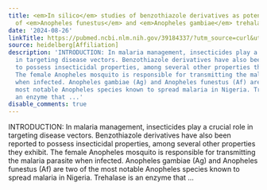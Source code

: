 ```yaml
---
title: <em>In silico</em> studies of benzothiazole derivatives as potential inhibitors
  of <em>Anopheles funestus</em> and <em>Anopheles gambiae</em> trehalase
date: '2024-08-26'
linkTitle: https://pubmed.ncbi.nlm.nih.gov/39184337/?utm_source=curl&utm_medium=rss&utm_campaign=pubmed-2&utm_content=1FakS-2QOkCT8HsMOQP1bCRQ4YzyumYOmxmF0moLsQ3dFB1E9V&fc=20220326224207&ff=20240826183747&v=2.18.0.post9+e462414
source: heidelberg[Affiliation]
description: 'INTRODUCTION: In malaria management, insecticides play a crucial role
  in targeting disease vectors. Benzothiazole derivatives have also been reported
  to possess insecticidal properties, among several other properties they exhibit.
  The female Anopheles mosquito is responsible for transmitting the malaria parasite
  when infected. Anopheles gambiae (Ag) and Anopheles funestus (Af) are two of the
  most notable Anopheles species known to spread malaria in Nigeria. Trehalase is
  an enzyme that ...'
disable_comments: true
---
```

INTRODUCTION: In malaria management, insecticides play a crucial role in targeting disease vectors. Benzothiazole derivatives have also been reported to possess insecticidal properties, among several other properties they exhibit. The female Anopheles mosquito is responsible for transmitting the malaria parasite when infected. Anopheles gambiae (Ag) and Anopheles funestus (Af) are two of the most notable Anopheles species known to spread malaria in Nigeria. Trehalase is an enzyme that ...